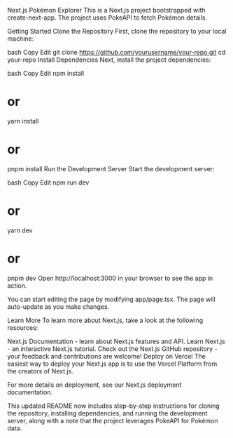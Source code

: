Next.js Pokémon Explorer
This is a Next.js project bootstrapped with create-next-app. The project uses PokeAPI to fetch Pokémon details.

Getting Started
Clone the Repository
First, clone the repository to your local machine:

bash
Copy
Edit
git clone https://github.com/yourusername/your-repo.git
cd your-repo
Install Dependencies
Next, install the project dependencies:

bash
Copy
Edit
npm install
# or
yarn install
# or
pnpm install
Run the Development Server
Start the development server:

bash
Copy
Edit
npm run dev
# or
yarn dev
# or
pnpm dev
Open http://localhost:3000 in your browser to see the app in action.

You can start editing the page by modifying app/page.tsx. The page will auto-update as you make changes.

Learn More
To learn more about Next.js, take a look at the following resources:

Next.js Documentation - learn about Next.js features and API.
Learn Next.js - an interactive Next.js tutorial.
Check out the Next.js GitHub repository - your feedback and contributions are welcome!
Deploy on Vercel
The easiest way to deploy your Next.js app is to use the Vercel Platform from the creators of Next.js.

For more details on deployment, see our Next.js deployment documentation.

This updated README now includes step-by-step instructions for cloning the repository, installing dependencies, and running the development server, along with a note that the project leverages PokeAPI for Pokémon data.

